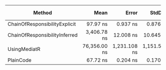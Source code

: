 
|                        Method |         Mean |        Error |       StdDev |    Ratio | RatioSD |   Gen0 |   Gen1 | Allocated | Alloc Ratio |
|------------------------------ |-------------:|-------------:|-------------:|---------:|--------:|-------:|-------:|----------:|------------:|
| ChainOfResponsibilityExplicit |     97.97 ns |     0.937 ns |     0.876 ns |     1.44 |    0.01 |      - |      - |         - |          NA |
| ChainOfResponsibilityInferred |  3,406.78 ns |    12.008 ns |    10.645 ns |    50.31 |    0.14 | 0.2594 |      - |    1096 B |          NA |
|                  UsingMediatR | 76,356.00 ns | 1,231.108 ns | 1,151.580 ns | 1,125.14 |   15.08 | 1.9531 | 0.9766 |    8268 B |          NA |
|                     PlainCode |     67.72 ns |     0.204 ns |     0.170 ns |     1.00 |    0.00 |      - |      - |         - |          NA |


